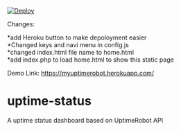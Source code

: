 [![Deploy](https://www.herokucdn.com/deploy/button.svg)](https://dashboard.heroku.com/new?template=https://github.com/51sec/uptime-status/master)

Changes:

*add Heroku button to make depoloyment easier\
*Changed keys and navi menu in config.js\
*changed index.html file name to home.html\
*add index.php to load home.html to show this static page



Demo Link: https://myuptimerobot.herokuapp.com/


# uptime-status
 A uptime status dashboard based on UptimeRobot API
